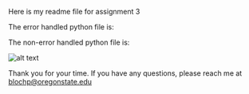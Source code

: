 Here is my readme file for assignment 3

The error handled python file is:

The non-error handled python file is:

![alt text](https://github.com/PeterJBloch/CS362_HW3/SE2_HW1.png)

Thank you for your time. If you have any questions, please reach me at blochp@oregonstate.edu

